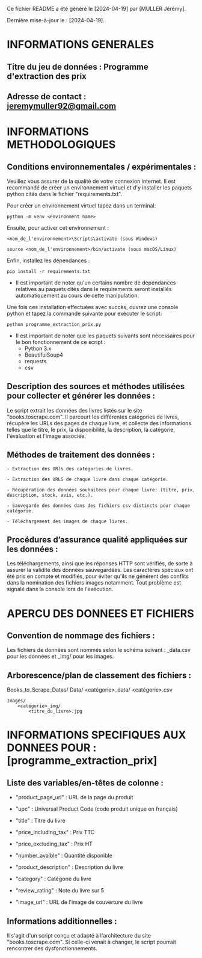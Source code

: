 Ce fichier README a été généré le [2024-04-19] par [MULLER Jérémy].

Dernière mise-à-jour le : [2024-04-19].

# INFORMATIONS GENERALES

## Titre du jeu de données : Programme d'extraction des prix
 
## Adresse de contact : jeremymuller92@gmail.com
 
# INFORMATIONS METHODOLOGIQUES

## Conditions environnementales / expérimentales : 
Veuillez vous assurer de la qualité de votre connexion internet. Il est recommandé de créer un environnement virtuel et d'y installer les paquets python cités dans le fichier "requirements.txt".

Pour créer un environnement virtuel tapez dans un terminal:

    python -m venv <environment name>

Ensuite, pour activer cet environnement :

    <nom_de_l'environnement>\Scripts\activate (sous Windows)

    source <nom_de_l'environnement>/bin/activate (sous macOS/Linux)

Enfin, installez les dépendances :

    pip install -r requirements.txt

* Il est important de noter qu'un certains nombre de dépendances relatives au paquets cités dans le requirements seront installés automatiquement au cours de cette manipulation.


Une fois ces installation effectuées avec succès, ouvrez une console python et tapez la commande suivante pour exécuter le script: 
    
    python programme_extraction_prix.py

    

* Il est important de noter que les paquets suivants sont nécessaires pour le bon fonctionnement de ce script : 
    - Python 3.x
    - BeautifulSoup4
    - requests
    - csv


## Description des sources et méthodes utilisées pour collecter et générer les données :

Le script extrait les données des livres listés sur le site "books.toscrape.com". Il parcourt les différentes catégories de livres, récupère les URLs des pages de chaque livre, et collecte des informations telles que le titre, le prix, la disponibilité, la description, la catégorie, l'évaluation et l'image associée.

## Méthodes de traitement des données :

    - Extraction des URls des catégories de livres.

    - Extraction des URLS de chaque livre dans chaque catégorie.

    - Récupération des données souhaitées pour chaque livre: (titre, prix, description, stock, avis, etc.).

    - Sauvegarde des données dans des fichiers csv distincts pour chaque catégorie.

    - Téléchargement des images de chaque livres. 

## Procédures d’assurance qualité appliquées sur les données :

Les téléchargements, ainsi que les réponses HTTP sont vérifiés, de sorte à assurer la validité des données sauvegardées. Les caractères spéciaux ont été pris en compte et modifiés, pour éviter qu'ils ne générent des conflits dans la nomination des fichiers images notamment. Tout problème est signalé dans la console lors de l'exécution.


# APERCU DES DONNEES ET FICHIERS


## Convention de nommage des fichiers :

Les fichiers de données sont nommés selon le schéma suivant : <categorie>_data.csv pour les données et <categorie>_img/ pour les images.

## Arborescence/plan de classement des fichiers :

Books_to_Scrape_Datas/
    Data/
        <catégorie>_data/
            <catégorie>.csv

    Images/
        <catégorie>_img/
            <titre_du_livre>.jpg

# INFORMATIONS SPECIFIQUES AUX DONNEES POUR : [programme_extraction_prix]


## Liste des variables/en-têtes de colonne :

- "product_page_url" : URL de la page du produit

- "upc" : Universal Product Code (code produit unique en français)

- "title" : Titre du livre

- "price_including_tax" : Prix TTC

- "price_excluding_tax" : Prix HT

- "number_avaible" : Quantité disponible

- "product_description" : Description du livre

- "category" : Catégorie du livre

- "review_rating" : Note du livre sur 5

- "image_url" : URL de l'image de couverture du livre



## Informations additionnelles : 

Il s'agit d'un script conçu et adapté à l'architecture du site "books.toscrape.com". Si celle-ci venait à changer, le script pourrait rencontrer des dysfonctionnements. 


